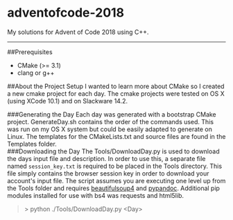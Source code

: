 # adventofcode-2018
My solutions for Advent of Code 2018 using C++.  

---
##Prerequisites
* CMake (>= 3.1)
* clang or g++

##About the Project Setup
I wanted to learn more about CMake so I created a new cmake project for each day.  The cmake projects were tested on OS X (using XCode 10.1) and on Slackware 14.2.

###Generating the Day
Each day was generated with a bootstrap CMake project.  GenerateDay.sh contains the order of the commands used.  This was run on my OS X system but could be easily adapted to generate on Linux.  The templates for the CMakeLists.txt and source files are found in the Templates folder.  
###Downloading the Day
The Tools/DownloadDay.py is used to download the days input file and description. In order to use this, a separate file named ```session_key.txt``` is required to be placed in the Tools directory.  This file simply contains the browser session key in order to download your account's input file.  The script assumes you are executing one level up from the Tools folder and requires [beautifulsoup4][1] and [pypandoc][2].  Additional pip modules installed for use with bs4 was requests and html5lib.
> \> python ./Tools/DownloadDay.py \<Day\>

[1]: https://www.crummy.com/software/BeautifulSoup/bs4/doc/#installing-beautiful-soup
[2]: https://pypi.org/project/pypandoc/
